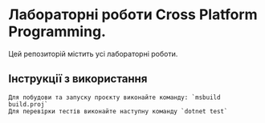 # Лабораторні роботи Cross Platform Programming.

Цей репозиторій містить усі лабораторні роботи. 

## Інструкції з використання

```
Для побудови та запуску проєкту виконайте команду: `msbuild build.proj`
Для перевірки тестів виконайте наступну команду `dotnet test`

```
